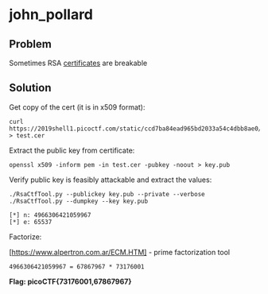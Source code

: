 # john_pollard

## Problem

Sometimes RSA [certificates](https://2019shell1.picoctf.com/static/ccd7ba84ead965bd2033a54c4dbb8ae0/cert) are breakable

## Solution

Get copy of the cert (it is in x509 format):

```
curl https://2019shell1.picoctf.com/static/ccd7ba84ead965bd2033a54c4dbb8ae0/cert > test.cer
```

Extract the public key from certificate:

```
openssl x509 -inform pem -in test.cer -pubkey -noout > key.pub
```

Verify public key is feasibly attackable and extract the values:

```
./RsaCtfTool.py --publickey key.pub --private --verbose
./RsaCtfTool.py --dumpkey --key key.pub

[*] n: 4966306421059967
[*] e: 65537
```

Factorize:

[https://www.alpertron.com.ar/ECM.HTM] - prime factorization tool

```
4966306421059967 = 67867967 * 73176001 
```

**Flag: picoCTF{73176001,67867967}**